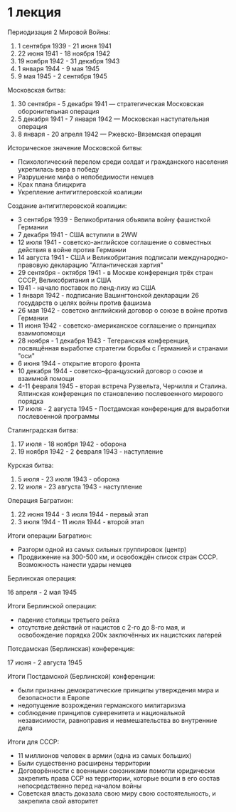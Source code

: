 # 1 лекция

Периодизация 2 Мировой Войны:

1. 1 сентября 1939 - 21 июня 1941
2. 22 июня 1941 - 18 ноября 1942
3. 19 ноября 1942 - 31 декабря 1943
4. 1 января 1944 - 9 мая 1945
5. 9 мая 1945 - 2 сентября 1945

Московская битва:

1. 30 сентября - 5 декабря 1941 — стратегическая Московская оборонительная операция
2. 5 декабря 1941 - 7 января 1942 — Московская наступательная операция
3. 8 января - 20 апреля 1942 — Ржевско-Вяземская операция

Историческое значение Московской битвы:

- Психологический перелом среди солдат и гражданского населения укрепилась вера в победу
- Разрушение мифа о непобедимости немцев
- Крах плана блицкрига
- Укрепление антигитлеровской коалиции

Создание антигитлеровской коалиции:

- 3 сентября 1939 - Великобритания объявила войну фашисткой Германии
- 7 декабря 1941 - США вступили в 2WW
- 12 июля 1941 - советско-английское соглашение о совместных действия в войне против Германии
- 14 августа 1941 - США и Великобритания подписали международно-правовую декларацию "Атлантическая хартия"
- 29 сентября - октября 1941 - в Москве конференция трёх стран СССР, Великобритания и США
- 1941 - начало поставок по ленд-лизу из США
- 1 января 1942 - подписание Вашингтонской декларации 26 государств о целях войны против фашизма
- 26 мая 1942 - советско английский договор о союзе в войне против Германии
- 11 июня 1942 - советско-американское соглашение о принципах взаимопомощи
- 28 ноября - 1 декабря 1943 - Тегеранская конференция, посвящённая выработке стратегии борьбы с Германией и странами "оси"
- 6 июня 1944 - открытие второго фронта
- 10 декабря 1944 - советско-французский договор о союзе и взаимной помощи
- 4-11 февраля 1945 - вторая встреча Рузвельта, Черчилля и Сталина. Ялтинская конференция по становлению послевоенного мирового порядка
- 17 июля - 2 августа 1945 - Постдамская конференция для выработки послевоенной программы

Сталинградская битва:

1. 17 июля - 18 ноября 1942 - оборона
2. 19 ноября 1942 - 2 февраля 1943 - наступление

Курская битва:

1. 5 июля - 23 июля 1943 - оборона
2. 12 июля - 23 августа 1943 - наступление

Операция Багратион:

1. 22 июня 1944 - 3 июля 1944 - первый этап
2. 3 июля 1944 - 11 июля 1944 - второй этап

Итоги операции Багратион:

- Разгорм одной из самых сильных группировок (центр)
- Продвижение на 300-500 км, и освобождён список стран СССР. Возможность нанести удары немцев

Берлинская операция:

16 апреля - 2 мая 1945

Итоги Берлинской операции:

- падение столицы третьего рейха
- отсутствие действий от нацистов с 2-го до 8-го мая, и освобождение порядка 200к заключённых их нацистских лагерей

Потсдамская (Берлинская) конференция:

17 июня - 2 августа 1945

Итоги Постдамской (Берлинской) конференции:

- были признаны демократические принципы утверждения мира и безопасности в Европе
- недопущение возрождения германского милитаризма
- соблюдение принципов суверенитета и национальной независимости, равноправия и невмешательства во внутренние дела

Итоги для  СССР:

- 11 миллионов человек в армии (одна из самых больших)
- Были существенно расширены территории 
- Договорённости с военными союзниками помогли юридически закрепить права ССР на территории, которые вошли в его состав непосредственно перед началом войны
- Советская власть доказала свою миру свою состоятельность, и закрепила свой авторитет